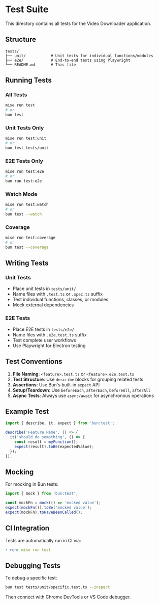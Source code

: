 # Test Suite

This directory contains all tests for the Video Downloader application.

## Structure

```
tests/
├── unit/           # Unit tests for individual functions/modules
├── e2e/            # End-to-end tests using Playwright
└── README.md       # This file
```

## Running Tests

### All Tests
```bash
mise run test
# or
bun test
```

### Unit Tests Only
```bash
mise run test:unit
# or
bun test tests/unit
```

### E2E Tests Only
```bash
mise run test:e2e
# or
bun run test:e2e
```

### Watch Mode
```bash
mise run test:watch
# or
bun test --watch
```

### Coverage
```bash
mise run test:coverage
# or
bun test --coverage
```

## Writing Tests

### Unit Tests
- Place unit tests in `tests/unit/`
- Name files with `.test.ts` or `.spec.ts` suffix
- Test individual functions, classes, or modules
- Mock external dependencies

### E2E Tests
- Place E2E tests in `tests/e2e/`
- Name files with `.e2e.test.ts` suffix
- Test complete user workflows
- Use Playwright for Electron testing

## Test Conventions

1. **File Naming**: `<feature>.test.ts` or `<feature>.e2e.test.ts`
2. **Test Structure**: Use `describe` blocks for grouping related tests
3. **Assertions**: Use Bun's built-in `expect` API
4. **Setup/Teardown**: Use `beforeEach`, `afterEach`, `beforeAll`, `afterAll`
5. **Async Tests**: Always use `async/await` for asynchronous operations

## Example Test

```typescript
import { describe, it, expect } from 'bun:test';

describe('Feature Name', () => {
  it('should do something', () => {
    const result = myFunction();
    expect(result).toBe(expectedValue);
  });
});
```

## Mocking

For mocking in Bun tests:

```typescript
import { mock } from 'bun:test';

const mockFn = mock(() => 'mocked value');
expect(mockFn()).toBe('mocked value');
expect(mockFn).toHaveBeenCalled();
```

## CI Integration

Tests are automatically run in CI via:
```yaml
- run: mise run test
```

## Debugging Tests

To debug a specific test:
```bash
bun test tests/unit/specific.test.ts --inspect
```

Then connect with Chrome DevTools or VS Code debugger.